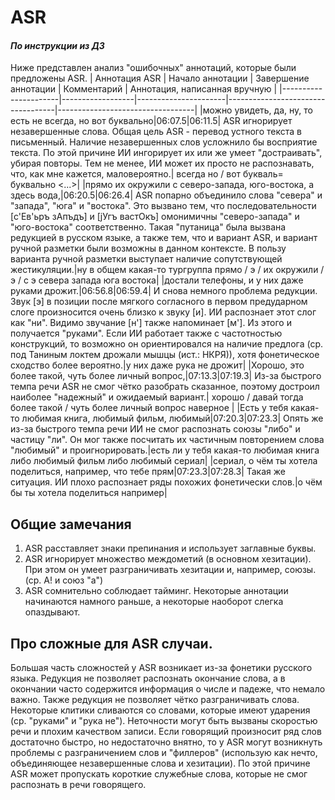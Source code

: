 # ASR
#### *По инструкции из ДЗ*
Ниже представлен анализ "ошибочных" аннотаций, которые были предложены ASR.
|     Аннотация ASR    | Начало аннотации | Завершение аннотации |            Комментарий            |  Аннотация, написанная вручную   |
|----------------------|------------------|----------------------|-----------------------------------|----------------------------------|
|можно увидеть, да, ну, то есть не всегда, но вот буквально|06:07.5|06:11.5| ASR игнорирует незавершенные слова. Общая цель ASR - перевод устного текста в письменный. Наличие незавершенных слов усложнило бы восприятие текста. По этой причине ИИ ингорирует их или же умеет "достраивать", убирая повторы. Тем не менее, ИИ может их просто не распознавать, что, как мне кажется, маловероятно.| всегда но / вот букваль= буквально <...>|
|прямо их окружили с северо-запада, юго-востока, а здесь вода,|06:20.5|06:26.4| ASR попарно объединило слова "севера" и "запада", "юга" и "востока". Это вызвано тем, что последовательности [с'Ев'ьръ зАпъдъ] и [jУгъ вастОкъ] омонимичны "северо-запада" и "юго-востока" соответственно. Такая "путаница" была вызвана редукцией в русском языке, а также тем, что и вариант ASR, и вариант ручной разметки были возможны в данном контексте. В пользу варианта ручной разметки выступает наличие сопутствующей жестикуляции.|ну в общем какая-то тургруппа прямо / э / их окружили / э / с э севера запада юга востока|
|достали телефоны, и у них даже руками дрожит.|06:56.8|06:59.4| И снова немного проблема редукции. Звук [э] в позиции после мягкого согласного в первом предударном слоге произносится очень близко к звуку [и]. ИИ распознает этот слог как "ни". Видимо звучание [н'] также напоминает [м']. Из этого и получается "руками". Если ИИ работает также с частотностью конструкций, то возможно он ориентировался на наличие предлога (ср. под Таниным локтем дрожали мышцы (ист.: НКРЯ)), хотя фонетическое сходство более вероятно.|у них даже рука не дрожит|
|Хорошо, это более такой, чуть более личный вопрос,|07:13.3|07:19.3| Из-за быстрого темпа речи ASR не смог чётко разобрать сказанное, поэтому достроил наиболее "надежный" и ожидаемый вариант.| хорошо / давай тогда более такой / чуть более личный вопрос наверное |
|Есть у тебя какая-то любимая книга, любимый фильм, любимый|07:20.3|07:23.3| Опять же из-за быстрого темпа речи ИИ не смог распознать союзы "либо" и частицу "ли". Он мог также посчитать их частичным повторением слова "любимый" и проигнорировать.|есть ли у тебя какая-то любимая книга либо любимый фильм либо любимый сериал|
|сериал, о чём ты хотела поделиться, например, что тебе прям|07:23.3|07:28.3| Такая же ситуация. ИИ плохо распознает ряды похожих фонетически слов.|о чём бы ты хотела поделиться например|

## Общие замечания
1. ASR расставляет знаки препинания и использует заглавные буквы.
2. ASR игнорирует множество междометий (в основном хезитации). При этом он умеет разграничивать хезитации и, например, союзы. (ср. А! и союз "а")
3. ASR сомнительно соблюдает тайминг. Некоторые аннотации начинаются намного раньше, а некоторые наоборот слегка опаздывают.

## Про сложные для ASR случаи.
Большая часть сложностей у ASR возникает из-за фонетики русского языка. Редукция не позволяет распознать окончание слова, а в окончании часто содержится информация о числе и падеже, что немало важно. Также редукция не позволяет чётко разграничивать слова. Некоторые клитики сливаются со словами, которые имеют ударения (ср. "руками" и "рука не"). 
Неточности могут быть вызваны скоростью речи и плохим качеством записи. Если говорящий произносит ряд слов достаточно быстро, но недостаточно внятно, то у ASR могут возникнуть проблемы с разграничением слов и "филлеров" (использую как нечто, объединяющее незавершенные слова и хезитации). По этой причине ASR может пропускать короткие служебные слова, которые не смог распознать в речи говорящего.
